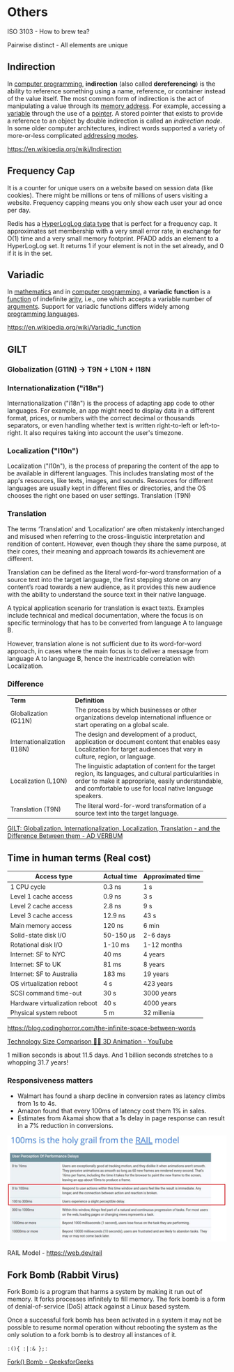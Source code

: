 # Others

ISO 3103 - How to brew tea?

Pairwise distinct - All elements are unique

## Indirection

In [computer programming](https://en.wikipedia.org/wiki/Computer_programming), **indirection** (also called **dereferencing**) is the ability to reference something using a name, reference, or container instead of the value itself. The most common form of indirection is the act of manipulating a value through its [memory address](https://en.wikipedia.org/wiki/Memory_address). For example, accessing a [variable](https://en.wikipedia.org/wiki/Variable_(programming)) through the use of a [pointer](https://en.wikipedia.org/wiki/Pointer_(computer_programming)). A stored pointer that exists to provide a reference to an object by double indirection is called an *indirection node*. In some older computer architectures, indirect words supported a variety of more-or-less complicated [addressing modes](https://en.wikipedia.org/wiki/Addressing_mode).

https://en.wikipedia.org/wiki/Indirection

## Frequency Cap

It is a counter for unique users on a website based on session data (like cookies). There might be millions or tens of millions of users visiting a website. Frequency capping means you only show each user your ad once per day.

Redis has a [HyperLogLog data type](https://redis.io/commands/pfcount) that is perfect for a frequency cap. It approximates set membership with a very small error rate, in exchange for O(1) time and a very small memory footprint. PFADD adds an element to a HyperLogLog set. It returns 1 if your element is not in the set already, and 0 if it is in the set.

## Variadic

In [mathematics](https://en.wikipedia.org/wiki/Mathematics) and in [computer programming](https://en.wikipedia.org/wiki/Computer_programming), a **variadic function** is a [function](https://en.wikipedia.org/wiki/Function_(programming)) of indefinite [arity](https://en.wikipedia.org/wiki/Arity), i.e., one which accepts a variable number of [arguments](https://en.wikipedia.org/wiki/Argument_(computer_science)). Support for variadic functions differs widely among [programming languages](https://en.wikipedia.org/wiki/Programming_language).

https://en.wikipedia.org/wiki/Variadic_function

## GILT

### Globalization (G11N) -> T9N + L10N + I18N

### Internationalization ("i18n")

Internationalization ("i18n") is the process of adapting app code to other languages. For example, an app might need to display data in a different format, prices, or numbers with the correct decimal or thousands separators, or even handling whether text is written right-to-left or left-to-right. It also requires taking into account the user's timezone.

### Localization ("l10n")

Localization ("l10n"), is the process of preparing the content of the app to be available in different languages. This includes translating most of the app's resources, like texts, images, and sounds. Resources for different languages are usually kept in different files or directories, and the OS chooses the right one based on user settings.
Translation (T9N)

### Translation

The terms ‘Translation’ and ‘Localization’ are often mistakenly interchanged and misused when referring to the cross-linguistic interpretation and rendition of content. However, even though they share the same purpose, at their cores, their meaning and approach towards its achievement are different.

Translation can be defined as the literal word-for-word transformation of a source text into the target language, the first stepping stone on any content’s road towards a new audience, as it provides this new audience with the ability to understand the source text in their native language.

A typical application scenario for translation is exact texts. Examples include technical and medical documentation, where the focus is on specific terminology that has to be converted from language A to language B.

However, translation alone is not sufficient due to its word-for-word approach, in cases where the main focus is to deliver a message from language A to language B, hence the inextricable correlation with Localization.

### Difference

|   |   |
|---|---|
|**Term**|**Definition**|
|Globalization (G11N)|The process by which businesses or other organizations develop international influence or start operating on a global scale.|
|Internationalization (I18N)|The design and development of a product, application or document content that enables easy Localization for target audiences that vary in culture, region, or language.|
|Localization (L10N)|The linguistic adaptation of content for the target region, its languages, and cultural particularities in order to make it appropriate, easily understandable, and comfortable to use for local native language speakers.|
|Translation (T9N)|The literal word-for-word transformation of a source text into the target language.|

[GILT: Globalization, Internationalization, Localization, Translation - and the Difference Between them - AD VERBUM](https://www.adverbum.com/en/blog/globalization-internationalization-localization-translation)

## Time in human terms (Real cost)

| **Access type**                | **Actual time** | **Approximated time** |
|--------------------------------|-----------------|-----------------------|
| 1 CPU cycle                    | 0.3 ns          | 1 s                   |
| Level 1 cache access           | 0.9 ns          | 3 s                   |
| Level 2 cache access           | 2.8 ns          | 9 s                   |
| Level 3 cache access           | 12.9 ns         | 43 s                  |
| Main memory access             | 120 ns          | 6 min                 |
| Solid-state disk I/O           | 50-150 μs       | 2-6 days              |
| Rotational disk I/O            | 1-10 ms         | 1-12 months           |
| Internet: SF to NYC            | 40 ms           | 4 years               |
| Internet: SF to UK             | 81 ms           | 8 years               |
| Internet: SF to Australia      | 183 ms          | 19 years              |
| OS virtualization reboot       | 4 s             | 423 years             |
| SCSI command time-out          | 30 s            | 3000 years            |
| Hardware virtualization reboot | 40 s            | 4000 years            |
| Physical system reboot         | 5 m             | 32 millenia           |

https://blog.codinghorror.com/the-infinite-space-between-words

[Technology Size Comparison 🤯🤯 3D Animation - YouTube](https://www.youtube.com/watch?v=gfOD-Qpl6eg)

1 million seconds is about 11.5 days. And 1 billion seconds stretches to a whopping 31.7 years!

### Responsiveness matters

- Walmart has found a sharp decline in conversion rates as latency climbs from 1s to 4s.
- Amazon found that every 100ms of latency cost them 1% in sales.
- Estimates from Akamai show that a 1s delay in page response can result in a 7% reduction in conversions.

![image](../../media/Others-image2-general.jpg)

RAIL Model - https://web.dev/rail

## Fork Bomb (Rabbit Virus)

Fork Bomb is a program that harms a system by making it run out of memory. It forks processes infinitely to fill memory. The fork bomb is a form of denial-of-service (DoS) attack against a Linux based system.

Once a successful fork bomb has been activated in a system it may not be possible to resume normal operation without rebooting the system as the only solution to a fork bomb is to destroy all instances of it.

`:(){ :|:& };:`

[Fork() Bomb - GeeksforGeeks](https://www.geeksforgeeks.org/fork-bomb/)
